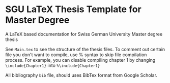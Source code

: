 # SGU LaTeX Thesis Template for Master Degree
A LaTeX based documentation for Swiss German University Master degree thesis

See `Main.tex` to see the structure of the thesis files. To comment out certain file you don't want to compile, use % syntax to skip file compilation process.
For example, you can disable compiling chapter 1 by changing `\include{Chapter1}` into `%\include{Chapter1}`

All bibliography `bib` file, should uses BibTex format from Google Scholar.
